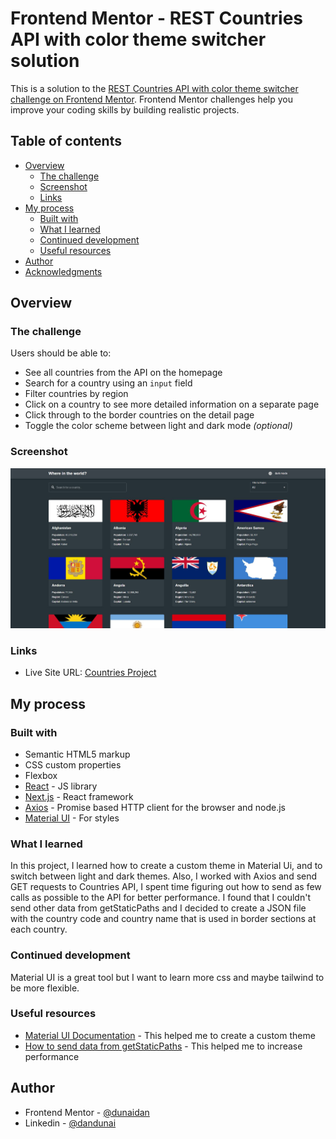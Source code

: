 # Frontend Mentor - REST Countries API with color theme switcher solution

This is a solution to the [REST Countries API with color theme switcher challenge on Frontend Mentor](https://www.frontendmentor.io/challenges/rest-countries-api-with-color-theme-switcher-5cacc469fec04111f7b848ca). Frontend Mentor challenges help you improve your coding skills by building realistic projects. 

## Table of contents

- [Overview](#overview)
  - [The challenge](#the-challenge)
  - [Screenshot](#screenshot)
  - [Links](#links)
- [My process](#my-process)
  - [Built with](#built-with)
  - [What I learned](#what-i-learned)
  - [Continued development](#continued-development)
  - [Useful resources](#useful-resources)
- [Author](#author)
- [Acknowledgments](#acknowledgments)

## Overview

### The challenge

Users should be able to:

- See all countries from the API on the homepage
- Search for a country using an `input` field
- Filter countries by region
- Click on a country to see more detailed information on a separate page
- Click through to the border countries on the detail page
- Toggle the color scheme between light and dark mode *(optional)*

### Screenshot

![](./public/screenshot.jpg)

### Links

- Live Site URL: [Countries Project](https://fm05-rest-countries-api.vercel.app/)

## My process

### Built with

- Semantic HTML5 markup
- CSS custom properties
- Flexbox
- [React](https://reactjs.org/) - JS library
- [Next.js](https://nextjs.org/) - React framework
- [Axios](https://axios-http.com/) - Promise based HTTP client for the browser and node.js
- [Material UI](https://mui.com/material-ui/getting-started/overview/) - For styles

### What I learned

In this project, I learned how to create a custom theme in Material Ui, and to switch between light and dark themes. Also, I worked with Axios and send GET requests to Countries API, I spent time figuring out how to send as few calls as possible to the API for better performance. I found that I couldn't send other data from getStaticPaths and I decided to create a JSON file with the country code and country name that is used in border sections at each country.


### Continued development

Material UI is a great tool but I want to learn more css and maybe tailwind to be more flexible.

### Useful resources

- [Material UI Documentation](https://mui.com/material-ui/customization/theming/) - This helped me to create a custom theme
- [How to send data from getStaticPaths](https://github.com/vercel/next.js/discussions/11272) - This helped me to increase performance


## Author

- Frontend Mentor - [@dunaidan](https://www.frontendmentor.io/profile/dunaidan)
- Linkedin - [@dandunai](https://www.linkedin.com/in/dandunai/)